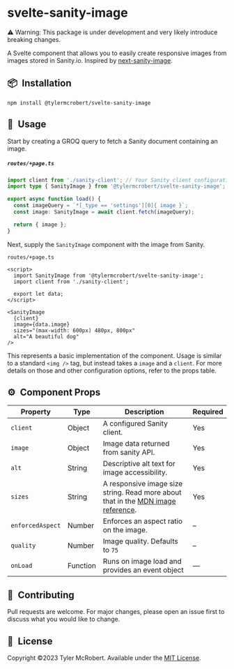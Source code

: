 # svelte-sanity-image

:warning: Warning: This package is under development and very likely introduce breaking changes.

A Svelte component that allows you to easily create responsive images from images stored in Sanity.io. Inspired by [next-sanity-image](https://github.com/lorenzodejong/next-sanity-image).

## 📦&ensp;Installation

```
npm install @tylermcrobert/svelte-sanity-image
```

## 🚀&ensp;Usage

Start by creating a GROQ query to fetch a Sanity document containing an image.

<h5><code>routes/+page.ts</code></h5>

```typescript
import client from './sanity-client'; // Your Sanity client configuration
import type { SanityImage } from '@tylermcrobert/svelte-sanity-image'; // Optional typing

export async function load() {
  const imageQuery = `*[_type == 'settings'][0]{ image }`;
  const image: SanityImage = await client.fetch(imageQuery);

  return { image };
}
```

Next, supply the `SanityImage` component with the image from Sanity.

<p><code>routes/+page.ts</code></p>

```svelte
<script>
  import SanityImage from '@tylermcrobert/svelte-sanity-image';
  import client from './sanity-client';

  export let data;
</script>

<SanityImage
  {client}
  image={data.image}
  sizes="(max-width: 600px) 480px, 800px"
  alt="A beautiful dog"
/>
```

This represents a basic implementation of the component.
Usage is similar to a standard `<img />` tag, but instead takes a `image` and a `client`. For more details on those and other configuration options, refer to the props table.

## ⚙️&ensp;Component Props

| Property         | Type     | Description                                                                                                                                             | Required |
| ---------------- | -------- | ------------------------------------------------------------------------------------------------------------------------------------------------------- | -------- |
| `client`         | Object   | A configured Sanity client.                                                                                                                             | Yes      |
| `image`          | Object   | Image data returned from sanity API.                                                                                                                    | Yes      |
| `alt`            | String   | Descriptive alt text for image accessibility.                                                                                                           | Yes      |
| `sizes`          | String   | A responsive image size string. Read more about that in the [MDN image reference](https://developer.mozilla.org/en-US/docs/Web/HTML/Element/img#sizes). | Yes      |
| `enforcedAspect` | Number   | Enforces an aspect ratio on the image.                                                                                                                  | –        |
| `quality`        | Number   | Image quality. Defaults to `75`                                                                                                                         | –        |
| `onLoad`         | Function | Runs on image load and provides an event object                                                                                                         | —        |

## 🤝&ensp;Contributing

Pull requests are welcome. For major changes, please open an issue first
to discuss what you would like to change.

## 📜&ensp;License

Copyright ©2023 Tyler McRobert. Available under the [MIT License](https://choosealicense.com/licenses/mit/).
